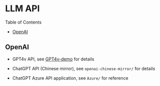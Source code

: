 # LLM API

Table of Contents

- [OpenAI](#openai)


## OpenAI

- GPT4v API, see [GPT4v-demo](openai/gpt4v_demo.ipynb) for details

- ChatGPT API (Chinese mirror), see `openai-chinese-mirror/` for details

- ChatGPT Azure API application, see `Azure/` for reference

